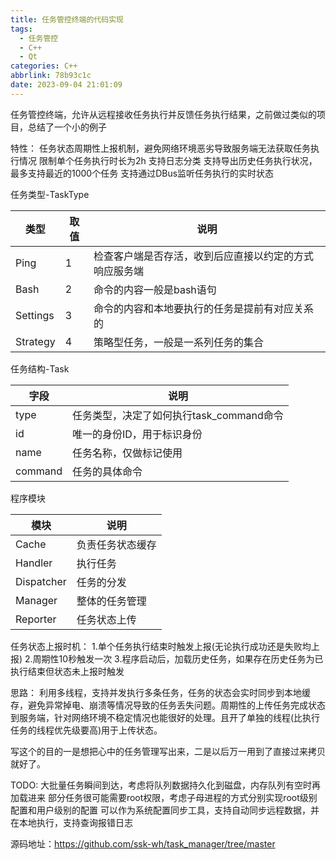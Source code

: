 ```yaml
---
title: 任务管控终端的代码实现
tags:
  - 任务管控
  - C++
  - Qt
categories: C++
abbrlink: 78b93c1c
date: 2023-09-04 21:01:09
---
```


任务管控终端，允许从远程接收任务执行并反馈任务执行结果，之前做过类似的项目，总结了一个小的例子

特性：
任务状态周期性上报机制，避免网络环境恶劣导致服务端无法获取任务执行情况
限制单个任务执行时长为2h
支持日志分类
支持导出历史任务执行状况，最多支持最近的1000个任务
支持通过DBus监听任务执行的实时状态



任务类型-TaskType

| 类型     | 取值 | 说明                                                   |
| -------- | ---- | ------------------------------------------------------ |
| Ping     | 1    | 检查客户端是否存活，收到后应直接以约定的方式响应服务端 |
| Bash     | 2    | 命令的内容一般是bash语句                               |
| Settings | 3    | 命令的内容和本地要执行的任务是提前有对应关系的         |
| Strategy | 4    | 策略型任务，一般是一系列任务的集合                     |



任务结构-Task

| 字段    | 说明                                     |
| ------- | ---------------------------------------- |
| type    | 任务类型，决定了如何执行task_command命令 |
| id      | 唯一的身份ID，用于标识身份               |
| name    | 任务名称，仅做标记使用                   |
| command | 任务的具体命令                           |



程序模块

| 模块           | 说明             |
| -------------- | ---------------- |
| Cache      | 负责任务状态缓存 |
| Handler    | 执行任务         |
| Dispatcher | 任务的分发       |
| Manager    | 整体的任务管理   |
| Reporter    |任务状态上传   |

任务状态上报时机：
1.单个任务执行结束时触发上报(无论执行成功还是失败均上报)
2.周期性10秒触发一次
3.程序启动后，加载历史任务，如果存在历史任务为已执行结束但状态未上报时触发


思路：
利用多线程，支持并发执行多条任务，任务的状态会实时同步到本地缓存，避免异常掉电、崩溃等情况导致的任务丢失问题。周期性的上传任务完成状态到服务端，针对网络环境不稳定情况也能很好的处理。且开了单独的线程(比执行任务的线程优先级要高)用于上传状态。



写这个的目的一是想把心中的任务管理写出来，二是以后万一用到了直接过来拷贝就好了。



TODO:
大批量任务瞬间到达，考虑将队列数据持久化到磁盘，内存队列有空时再加载进来
部分任务很可能需要root权限，考虑子母进程的方式分别实现root级别配置和用户级别的配置
可以作为系统配置同步工具，支持自动同步远程数据，并在本地执行，支持查询报错日志



源码地址：https://github.com/ssk-wh/task_manager/tree/master